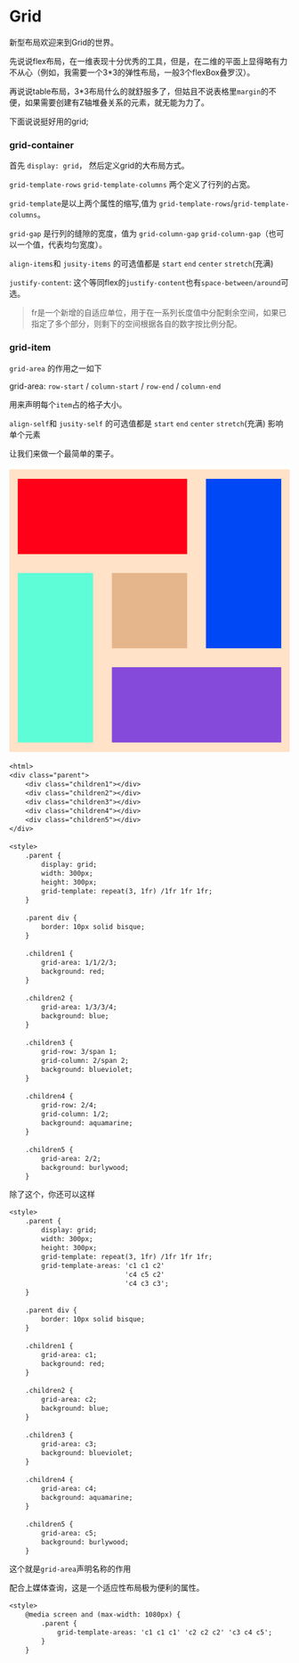# Grid

新型布局欢迎来到Grid的世界。

先说说flex布局，在一维表现十分优秀的工具，但是，在二维的平面上显得略有力不从心（例如，我需要一个3*3的弹性布局，一般3个flexBox叠罗汉）。

再说说table布局，3*3布局什么的就舒服多了，但姑且不说表格里`margin`的不便，如果需要创建有Z轴堆叠关系的元素，就无能为力了。

下面说说挺好用的grid;

### grid-container

首先 `display: grid`， 然后定义grid的大布局方式。

`grid-template-rows` `grid-template-columns`  两个定义了行列的占宽。

`grid-template`是以上两个属性的缩写,值为 `grid-template-rows`/`grid-template-columns`。

`grid-gap` 是行列的缝隙的宽度，值为 `grid-column-gap` `grid-column-gap`（也可以一个值，代表均匀宽度）。

`align-items`和 `jusity-items` 的可选值都是  `start` `end` `center` `stretch`(充满)

`justify-content`: 这个等同flex的`justify-content`也有`space-between/around`可选。

> fr是一个新增的自适应单位，用于在一系列长度值中分配剩余空间，如果已指定了多个部分，则剩下的空间根据各自的数字按比例分配。


### grid-item

`grid-area` 的作用之一如下

grid-area: `row-start` / `column-start` / `row-end` / `column-end` 

用来声明每个`item`占的格子大小。

`align-self`和 `jusity-self` 的可选值都是  `start` `end` `center` `stretch`(充满) 影响单个元素


让我们来做一个最简单的栗子。

![img](../../img/2018071901.png)

    <html>
    <div class="parent">
        <div class="children1"></div>
        <div class="children2"></div>
        <div class="children3"></div>
        <div class="children4"></div>
        <div class="children5"></div>
    </div>

    <style>
        .parent {
            display: grid;
            width: 300px;
            height: 300px;
            grid-template: repeat(3, 1fr) /1fr 1fr 1fr;
        }

        .parent div {
            border: 10px solid bisque;
        }

        .children1 {
            grid-area: 1/1/2/3;
            background: red;
        }

        .children2 {
            grid-area: 1/3/3/4;
            background: blue;
        }

        .children3 {
            grid-row: 3/span 1;
            grid-column: 2/span 2;
            background: blueviolet;
        }

        .children4 {
            grid-row: 2/4;
            grid-column: 1/2;
            background: aquamarine;
        }

        .children5 {
            grid-area: 2/2;
            background: burlywood;
        }


除了这个，你还可以这样

    <style>
        .parent {
            display: grid;
            width: 300px;
            height: 300px;
            grid-template: repeat(3, 1fr) /1fr 1fr 1fr;
            grid-template-areas: 'c1 c1 c2'
                                 'c4 c5 c2'
                                 'c4 c3 c3';
        }

        .parent div {
            border: 10px solid bisque;
        }

        .children1 {
            grid-area: c1;
            background: red;
        }

        .children2 {
            grid-area: c2;
            background: blue;
        }

        .children3 {
            grid-area: c3; 
            background: blueviolet;
        }

        .children4 {
            grid-area: c4;
            background: aquamarine;
        }

        .children5 {
            grid-area: c5;
            background: burlywood;
        }

这个就是`grid-area`声明名称的作用

配合上媒体查询，这是一个适应性布局极为便利的属性。

    <style>
        @media screen and (max-width: 1080px) {
            .parent {
                grid-template-areas: 'c1 c1 c1' 'c2 c2 c2' 'c3 c4 c5';
            }
        }